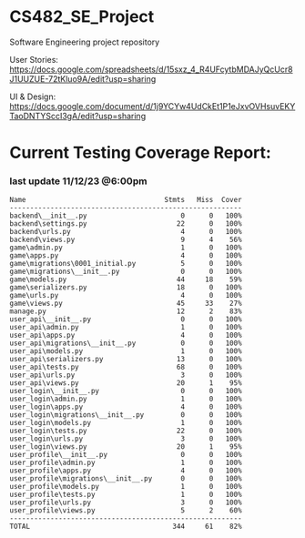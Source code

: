 # CS482_SE_Project
Software Engineering project repository


User Stories:
https://docs.google.com/spreadsheets/d/15sxz_4_R4UFcytbMDAJyQcUcr8J1UUZUE-72tKluo9A/edit?usp=sharing

UI & Design:
https://docs.google.com/document/d/1j9YCYw4UdCkEt1P1eJxvOVHsuvEKYTaoDNTYSccI3gA/edit?usp=sharing


# Current Testing Coverage Report:
### last update 11/12/23 @6:00pm
```PS C:\Users\Sajiv\local_repos\CS482_SE_Project\django_react_starter\backend> coverage report
Name                                  Stmts   Miss  Cover
---------------------------------------------------------
backend\__init__.py                       0      0   100%
backend\settings.py                      22      0   100%
backend\urls.py                           4      0   100%
backend\views.py                          9      4    56%
game\admin.py                             1      0   100%
game\apps.py                              4      0   100%
game\migrations\0001_initial.py           5      0   100%
game\migrations\__init__.py               0      0   100%
game\models.py                           44     18    59%
game\serializers.py                      18      0   100%
game\urls.py                              4      0   100%
game\views.py                            45     33    27%
manage.py                                12      2    83%
user_api\__init__.py                      0      0   100%
user_api\admin.py                         1      0   100%
user_api\apps.py                          4      0   100%
user_api\migrations\__init__.py           0      0   100%
user_api\models.py                        1      0   100%
user_api\serializers.py                  13      0   100%
user_api\tests.py                        68      0   100%
user_api\urls.py                          3      0   100%
user_api\views.py                        20      1    95%
user_login\__init__.py                    0      0   100%
user_login\admin.py                       1      0   100%
user_login\apps.py                        4      0   100%
user_login\migrations\__init__.py         0      0   100%
user_login\models.py                      1      0   100%
user_login\tests.py                      22      0   100%
user_login\urls.py                        3      0   100%
user_login\views.py                      20      1    95%
user_profile\__init__.py                  0      0   100%
user_profile\admin.py                     1      0   100%
user_profile\apps.py                      4      0   100%
user_profile\migrations\__init__.py       0      0   100%
user_profile\models.py                    1      0   100%
user_profile\tests.py                     1      0   100%
user_profile\urls.py                      3      0   100%
user_profile\views.py                     5      2    60%
---------------------------------------------------------
TOTAL                                   344     61    82%
```